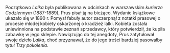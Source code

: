 Początkowo *Lalka* była publikowana w odcinkach w warszawskim *kurierze Codziennym* (1887-1889), Prus pisał ją na bieżąco. Wydanie książkowe ukazało się w 1890 r. Pomysł fabuły autor zaczerpnął z notatki prasowej o procesie młodej kobiety oskarżonej o kradzież lalki. Kobieta została uniewinniona na podstawie zeznań sprzedawcy, który potwierdził, że kupiła zabawkę w jego sklepie. Nawiązując do tej anegdoty, Prus zatytułował swoje dzieło *Lalka*, choć przyznawał, że do jego treści bardziej pasowałby tytuł *Trzy pokolenia*.